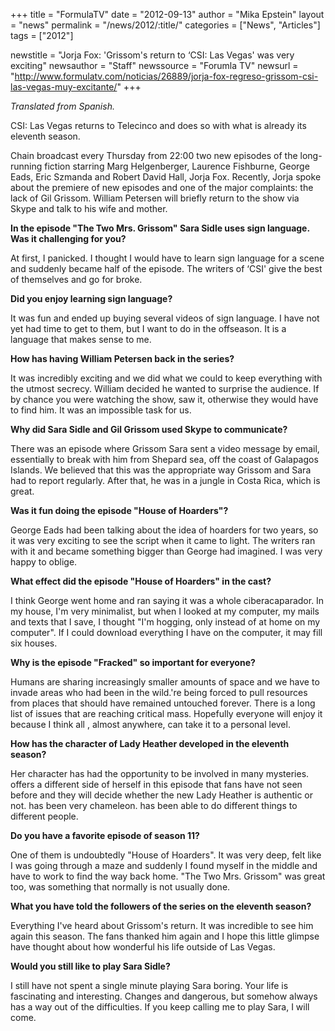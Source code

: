 +++
title = "FormulaTV"
date = "2012-09-13"
author = "Mika Epstein"
layout = "news"
permalink = "/news/2012/:title/"
categories = ["News", "Articles"]
tags = ["2012"]

newstitle = "Jorja Fox: 'Grissom's return to &#8216;CSI: Las Vegas' was very exciting"
newsauthor = "Staff"
newssource = "Forumla TV"
newsurl = "http://www.formulatv.com/noticias/26889/jorja-fox-regreso-grissom-csi-las-vegas-muy-excitante/"
+++

*Translated from Spanish.*

CSI: Las Vegas returns to Telecinco and does so with what is already its eleventh season. 

Chain broadcast every Thursday from 22:00 two new episodes of the long-running fiction starring Marg Helgenberger, Laurence Fishburne, George Eads, Eric Szmanda and Robert David Hall, Jorja Fox. Recently, Jorja spoke about the premiere of new episodes and one of the major complaints: the lack of Gil Grissom. William Petersen will briefly return to the show via Skype and talk to his wife and mother. 

**In the episode "The Two Mrs. Grissom" Sara Sidle uses sign language. Was it challenging for you?** 

At first, I panicked. I thought I would have to learn sign language for a scene and suddenly became half of the episode. The writers of &#8216;CSI' give the best of themselves and go for broke. 

**Did you enjoy learning sign language?** 

It was fun and ended up buying several videos of sign language. I have not yet had time to get to them, but I want to do in the offseason. It is a language that makes sense to me. 

**How has having William Petersen back in the series?** 

It was incredibly exciting and we did what we could to keep everything with the utmost secrecy. William decided he wanted to surprise the audience. If by chance you were watching the show, saw it, otherwise they would have to find him. It was an impossible task for us. 

**Why did Sara Sidle and Gil Grissom used Skype to communicate?** 

There was an episode where Grissom Sara sent a video message by email, essentially to break with him from Shepard sea, off the coast of Galapagos Islands. We believed that this was the appropriate way Grissom and Sara had to report regularly. After that, he was in a jungle in Costa Rica, which is great. 

**Was it fun doing the episode "House of Hoarders"?**

George Eads had been talking about the idea of hoarders for two years, so it was very exciting to see the script when it came to light. The writers ran with it and became something bigger than George had imagined. I was very happy to oblige. 

**What effect did the episode "House of Hoarders" in the cast?** 

I think George went home and ran saying it was a whole ciberacaparador. In my house, I'm very minimalist, but when I looked at my computer, my mails and texts that I save, I thought "I'm hogging, only instead of at home on my computer". If I could download everything I have on the computer, it may fill six houses. 

**Why is the episode "Fracked" so important for everyone?** 

Humans are sharing increasingly smaller amounts of space and we have to invade areas who had been in the wild.'re being forced to pull resources from places that should have remained untouched forever. There is a long list of issues that are reaching critical mass. Hopefully everyone will enjoy it because I think all , almost anywhere, can take it to a personal level. 

**How has the character of Lady Heather developed in the eleventh season?**

Her character has had the opportunity to be involved in many mysteries. offers a different side of herself in this episode that fans have not seen before and they will decide whether the new Lady Heather is authentic or not. has been very chameleon. has been able to do different things to different people.

**Do you have a favorite episode of season 11?** 

One of them is undoubtedly "House of Hoarders". It was very deep, felt like I was going through a maze and suddenly I found myself in the middle and have to work to find the way back home. "The Two Mrs. Grissom" was great too, was something that normally is not usually done. 

**What you have told the followers of the series on the eleventh season?** 

Everything I've heard about Grissom's return. It was incredible to see him again this season. The fans thanked him again and I hope this little glimpse have thought about how wonderful his life outside of Las Vegas. 

**Would you still like to play Sara Sidle?** 

I still have not spent a single minute playing Sara boring. Your life is fascinating and interesting. Changes and dangerous, but somehow always has a way out of the difficulties. If you keep calling me to play Sara, I will come.


